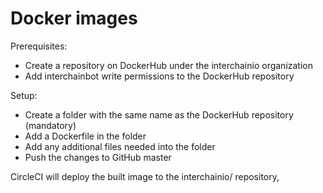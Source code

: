 # Docker images

Prerequisites:
- Create a repository on DockerHub under the interchainio organization
- Add interchainbot write permissions to the DockerHub repository

Setup:
- Create a folder with the same name as the DockerHub repository (mandatory)
- Add a Dockerfile in the folder
- Add any additional files needed into the folder
- Push the changes to GitHub master

CircleCI will deploy the built image to the interchainio/<folder> repository,


